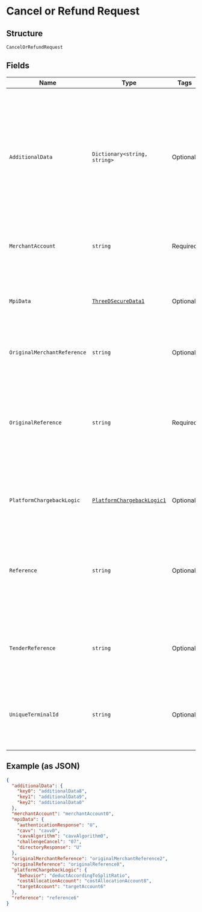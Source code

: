 
# Cancel or Refund Request

## Structure

`CancelOrRefundRequest`

## Fields

| Name | Type | Tags | Description |
|  --- | --- | --- | --- |
| `AdditionalData` | `Dictionary<string, string>` | Optional | This field contains additional data, which may be required for a particular modification request.<br><br>The additionalData object consists of entries, each of which includes the key and value. |
| `MerchantAccount` | `string` | Required | The merchant account that is used to process the payment. |
| `MpiData` | [`ThreeDSecureData1`](../../doc/models/three-d-secure-data-1.md) | Optional | Authentication data produced by an MPI (Mastercard SecureCode, Visa Secure, or Cartes Bancaires). |
| `OriginalMerchantReference` | `string` | Optional | The original merchant reference to cancel. |
| `OriginalReference` | `string` | Required | The original pspReference of the payment to modify.<br>This reference is returned in:<br><br>* authorisation response<br>* authorisation notification |
| `PlatformChargebackLogic` | [`PlatformChargebackLogic1`](../../doc/models/platform-chargeback-logic-1.md) | Optional | Defines how to book chargebacks when using [Adyen for Platforms](https://docs.adyen.com/marketplaces-and-platforms/processing-payments#chargebacks-and-disputes). |
| `Reference` | `string` | Optional | Your reference for the payment modification. This reference is visible in Customer Area and in reports.<br>Maximum length: 80 characters. |
| `TenderReference` | `string` | Optional | The transaction reference provided by the PED. For point-of-sale integrations only. |
| `UniqueTerminalId` | `string` | Optional | Unique terminal ID for the PED that originally processed the request. For point-of-sale integrations only. |

## Example (as JSON)

```json
{
  "additionalData": {
    "key0": "additionalData8",
    "key1": "additionalData9",
    "key2": "additionalData0"
  },
  "merchantAccount": "merchantAccount0",
  "mpiData": {
    "authenticationResponse": "U",
    "cavv": "cavv0",
    "cavvAlgorithm": "cavvAlgorithm0",
    "challengeCancel": "07",
    "directoryResponse": "U"
  },
  "originalMerchantReference": "originalMerchantReference2",
  "originalReference": "originalReference8",
  "platformChargebackLogic": {
    "behavior": "deductAccordingToSplitRatio",
    "costAllocationAccount": "costAllocationAccount8",
    "targetAccount": "targetAccount6"
  },
  "reference": "reference6"
}
```

